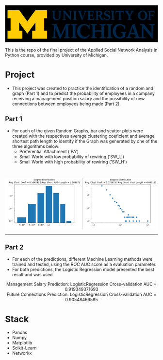 ![](../../../images/um-logo.png)

This is the repo of the final project of the Applied Social Network Analysis in Python course, provided by University of Michigan.

# Project
- This project was created to practice the identification of a random and graph (Part 1) and to predict the probability of employees in a company receiving a management position salary and the possibility of new connections between employees being made (Part 2).

## Part 1
- For each of the given Random Graphs, bar and scatter plots were created with the respectives average clustering coeficient and average shortest path length to identify if the Graph was generated by one of the three algorithms below:
  - Preferential Attachment ('PA')
  - Small World with low probability of rewiring ('SW_L')
  - Small World with high probability of rewiring ('SW_H')
<br>
<p align="center">
  <img  src="images/both.png">
</p>

---

## Part 2
- For each of the predictions, different Machine Learning methods were trained and tested, using the ROC AUC score as a evaluation parameter.
- For both predictions, the Logistic Regression model presented the best result and was used.
<p align="center">
  Management Salary Prediction: LogisticRegression Cross-validation AUC = 0.919349371693
  <br>
  Future Connections Prediction: LogisticRegression Cross-validation AUC = 0.90548466585
 </p>

# Stack 
- Pandas
- Numpy
- Matplotlib
- Scikit-Learn
- Networkx
